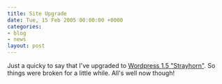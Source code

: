 ```yaml
---
title: Site Upgrade
date: Tue, 15 Feb 2005 00:00:00 +0000
categories:
- blog
- news
layout: post
---
```


Just a quicky to say that I've upgraded to <a href="http://www.wordpress.org/download/">Wordpress 1.5 "Strayhorn"</a>.  So things were broken for a little while.  All's well now though!




